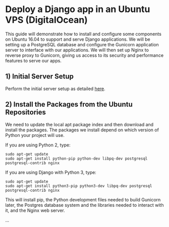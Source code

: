 # Deploy a Django app in an Ubuntu VPS (DigitalOcean)

This guide will demonstrate how to install and configure some components on Ubuntu 16.04 to support and serve Django applications. We will be setting up a PostgreSQL database and configure the Gunicorn application server to interface with our applications. We will then set up Nginx to reverse proxy to Gunicorn, giving us access to its security and performance features to serve our apps.

## 1) Initial Server Setup

Perform the initial server setup as detailed [here](general/server-setup.md).

## 2) Install the Packages from the Ubuntu Repositories

We need to update the local apt package index and then download and install the packages. The packages we install depend on which version of Python your project will use.

If you are using Python 2, type:
```
sudo apt-get update
sudo apt-get install python-pip python-dev libpq-dev postgresql postgresql-contrib nginx
```

If you are using Django with Python 3, type:
```
sudo apt-get update
sudo apt-get install python3-pip python3-dev libpq-dev postgresql postgresql-contrib nginx
```

This will install pip, the Python development files needed to build Gunicorn later, the Postgres database system and the libraries needed to interact with it, and the Nginx web server.

...

